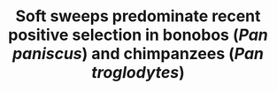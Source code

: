 ---
citation: "**Brand CM**, White FJ, Ting N, Webster TW. 2022. Soft sweeps predominate recent positive selection in bonobos (*Pan paniscus*) and chimpanzees (*Pan troglodytes*). *bioRxiv*. 2020.12.14.422788."
title: "Soft sweeps predominate recent positive selection in bonobos (*Pan paniscus*) and chimpanzees (*Pan troglodytes*)"
authors: "**Brand CM**, White FJ, Ting N, Webster TW"
journal: "bioRxiv"
pub_date: "2021-01-18"
image: "/images/publications/2021-01-08_brand.png"
url: "https://www.biorxiv.org/content/10.1101/2020.12.14.422788v3"
code: "https://github.com/brandcm/Pan_Selective_Sweeps"
---